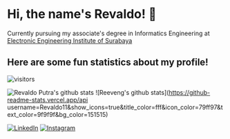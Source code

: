 # Hi, the name's Revaldo! 👋
Currently pursuing my associate's degree in Informatics Engineering at [Electronic Engineering Institute of Surabaya](https://www.pens.ac.id)

## Here are some fun statistics about my profile!
![visitors](https://visitor-badge.laobi.icu/badge?page_id=Revaldo11.Revaldo11)

![Revaldo Putra's github stats](https://github-readme-stats.vercel.app/api?username=Revaldo11&show_icons=true&theme=dark)
![Reeveng's github stats](https://github-readme-stats.vercel.app/api username=Revaldo11&show_icons=true&title_color=fff&icon_color=79ff97&text_color=9f9f9f&bg_color=151515)

<a href="https://www.linkedin.com/in/revaldoputra" target="_blank"><img src="https://img.shields.io/badge/LinkedIn-%230077B5.svg?&style=flat-square&logo=linkedin&logoColor=white" alt="LinkedIn"></a>
<a href="https://www.instagram.com/hallo.valdo/" target="_blank"><img src="https://img.shields.io/badge/Instagram-%23E4405F.svg?&style=flat-square&logo=instagram&logoColor=white" alt="Instagram"></a>
